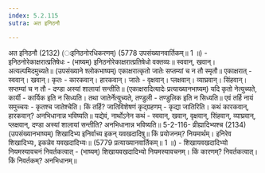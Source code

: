 ```yaml
---
index: 5.2.115
sutra: अत इनिठनौ

---
```

 अत इनिठनौ (2132) (ःइनिठनोरधिकरणम्) (5778 उपसंख्यानवार्तिकम्॥ 1 ॥) - इनिठनोरेकाक्षरात्प्रतिषेधः - (भाष्यम्) इनिठनोरेकाक्षरात्प्रतिषेधो वक्तव्यः॥ स्ववान्, खवान्। अत्यल्पमिदमुच्यते॥ (उपसंख्याने श्लोकभाष्यम्) एकाक्षरात्कृतो जातेः सप्तम्यां च न तौ स्मृतौ॥ एकाक्षरात् - स्ववान्। खवान्। कृतः - कारकवान्। हारकवान्। जातेः - वृक्षवान्। प्लक्षवान्। व्याघ्रवान्। सिंहवान्। सप्तम्यां च न तौ - दण्डा अस्यां शालायां सन्तीति॥ (एकाक्षरादित्यादेः प्रत्याख्यानभाष्यम्) यदि कृतो नेत्युच्यते, कार्यी - कार्यिक इति न सिध्यति। तथा जातेर्नेत्युच्यते, तण्डुली - तण्डुलिक इति न सिध्यति॥ एवं तर्हि नायं समुच्चयः - कृतश्च जातेश्चेति। किं तर्हि? जातिविशेषणं कृद्ग्रहणम् - कृद्या जातिरिति। कथं कारकवान्, हारकवान्? अनभिधानान्न भविष्यति॥ यद्येवं, नार्थोऽनेन कथं - स्ववान्, खवान्, वृक्षवान्, सिंहवान्, व्याघ्रवान्, प्लक्षवान्, दण्डा अस्यां शालायां सन्तीति? अनभिधानान्न भविष्यति॥ 5-2-116- व्रीह्यादिभ्यश्च (2134) (उपसंख्यानभाष्यम्) शिखादिभ्य इनिर्वाच्य इकन् यवखदादिषु॥ किं प्रयोजनम्? नियमार्थम्। इनिरेव शिखादिभ्यः, इकन्नेव यवखदादिभ्यः॥ (5779 प्रत्याख्यानवार्तिकम्॥ 1 ॥) - शिखायवखदादिभ्यो नियमस्यावचनं निवर्तकत्वात् - (भाष्यम्) शिखायवखदादिभ्यो नियमस्यावचनम्। किं कारणम्? निवर्तकत्वात्। किं निवर्तकम्? अनभिधानम्॥ 
